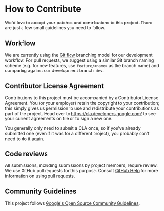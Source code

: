 # How to Contribute

We'd love to accept your patches and contributions to this project. There are
just a few small guidelines you need to follow.

## Workflow
We are currently using the [Git flow](https://nvie.com/posts/a-successful-git-branching-model/) branching model for our development workflow. For pull requests, we suggest using a similar Git branch naming scheme (e.g. for new features, use `feature/<name>` as the branch name) and comparing against our development branch, `dev`.

## Contributor License Agreement

Contributions to this project must be accompanied by a Contributor License
Agreement. You (or your employer) retain the copyright to your contribution;
this simply gives us permission to use and redistribute your contributions as
part of the project. Head over to <https://cla.developers.google.com/> to see
your current agreements on file or to sign a new one.

You generally only need to submit a CLA once, so if you've already submitted one
(even if it was for a different project), you probably don't need to do it
again.

## Code reviews

All submissions, including submissions by project members, require review. We
use GitHub pull requests for this purpose. Consult
[GitHub Help](https://help.github.com/articles/about-pull-requests/) for more
information on using pull requests.

## Community Guidelines

This project follows [Google's Open Source Community
Guidelines](https://opensource.google/conduct/).